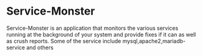 # Service-Monster
Service-Monster is an application that monitors the various services running at the background of your system and provide fixes if it can as well as crush reports. Some of the service include mysql,apache2,mariadb-service and others
